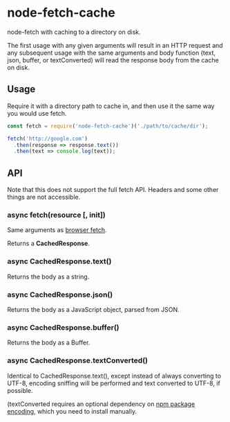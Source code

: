 # node-fetch-cache

node-fetch with caching to a directory on disk.

The first usage with any given arguments will result in an HTTP request and any subsequent usage with the same arguments and body function (text, json, buffer, or textConverted) will read the response body from the cache on disk.

## Usage

Require it with a directory path to cache in, and then use it the same way you would use fetch.

```js
const fetch = require('node-fetch-cache')('./path/to/cache/dir');

fetch('http://google.com')
  .then(response => response.text())
  .then(text => console.log(text));
```

## API

Note that this does not support the full fetch API. Headers and some other things are not accessible.

### async fetch(resource [, init])

Same arguments as [browser fetch](https://developer.mozilla.org/en-US/docs/Web/API/WindowOrWorkerGlobalScope/fetch).

Returns a **CachedResponse**.

### async CachedResponse.text()

Returns the body as a string.

### async CachedResponse.json()

Returns the body as a JavaScript object, parsed from JSON.

### async CachedResponse.buffer()

Returns the body as a Buffer.

### async CachedResponse.textConverted()

Identical to CachedResponse.text(), except instead of always converting to UTF-8, encoding sniffing will be performed and text converted to UTF-8, if possible.

(textConverted requires an optional dependency on [npm package encoding](https://www.npmjs.com/package/encoding), which you need to install manually. 